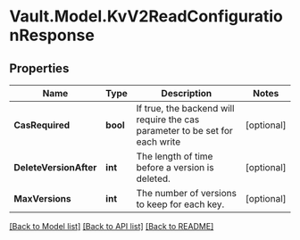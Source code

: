 # Vault.Model.KvV2ReadConfigurationResponse

## Properties

Name | Type | Description | Notes
------------ | ------------- | ------------- | -------------
**CasRequired** | **bool** | If true, the backend will require the cas parameter to be set for each write | [optional] 
**DeleteVersionAfter** | **int** | The length of time before a version is deleted. | [optional] 
**MaxVersions** | **int** | The number of versions to keep for each key. | [optional] 

[[Back to Model list]](../README.md#documentation-for-models) [[Back to API list]](../README.md#documentation-for-api-endpoints) [[Back to README]](../README.md)

